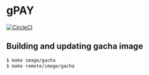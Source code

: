 gPAY
====

[![CircleCI](https://circleci.com/gh/GoodCodingFriends/gpay/tree/master.svg?style=svg)](https://circleci.com/gh/GoodCodingFriends/gpay/tree/master)  

## Building and updating gacha image
``` bash
$ make image/gacha
$ make remote/image/gacha
```
